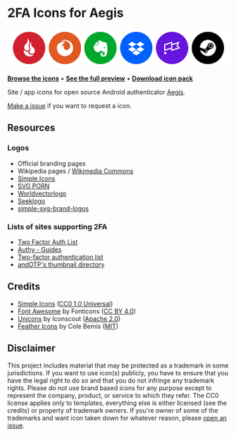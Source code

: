# 2FA Icons for Aegis

[![Showcase banner](showcase.png)](full_preview.md)

**[Browse the icons](/PNG)** • **[See the full preview](full_preview.md)** • **[Download icon pack](../../releases/latest)**

Site / app icons for open source Android authenticator [Aegis](https://github.com/beemdevelopment/Aegis).

[Make a issue](https://github.com/krisu5/aegis-icons/issues) if you want to request a icon.

## Resources

### Logos
- Official branding pages
- Wikipedia pages / [Wikimedia Commons](https://commons.wikimedia.org/wiki/Main_Page)
- [Simple Icons](https://simpleicons.org/)
- [SVG PORN](https://svgporn.com/)
- [Worldvectorlogo](https://worldvectorlogo.com/)
- [Seeklogo](https://seeklogo.com/)
- [simple-svg-brand-logos](https://github.com/herrbischoff/simple-svg-brand-logos)

### Lists of sites supporting 2FA
- [Two Factor Auth List](https://twofactorauth.org/)
- [Authy - Guides](https://authy.com/guides/)
- [Two-factor authentication list](https://evanhahn.com/2fa/)
- [andOTP's thumbnail directory](https://github.com/andOTP/andOTP/tree/master/app/src/main/res/drawable)

## Credits
- [Simple Icons](https://simpleicons.org/) ([CC0 1.0 Universal](https://github.com/simple-icons/simple-icons/blob/develop/LICENSE.md))
- [Font Awesome](https://fontawesome.com/) by Fonticons ([CC BY 4.0](https://github.com/FortAwesome/Font-Awesome/blob/master/LICENSE.txt))
- [Unicons](https://iconscout.com/unicons) by Iconscout ([Apache 2.0](https://github.com/Iconscout/unicons/blob/master/LICENSE))
- [Feather Icons](https://feathericons.com/) by Cole Bemis ([MIT](https://github.com/feathericons/feather/blob/master/LICENSE))

## Disclaimer
This project includes material that may be protected as a trademark in some jurisdictions. If you want to use icon(s) publicly, you have to ensure that you have the legal right to do so and that you do not infringe any trademark rights. Please do not use brand based icons for any purpose except to represent the company, product, or service to which they refer. The CC0 license applies only to templates, everything else is either licensed (see the credits) or property of trademark owners. If you're owner of some of the trademarks and want icon taken down for whatever reason, please [open an issue](https://github.com/krisu5/aegis-icons/issues/new).
